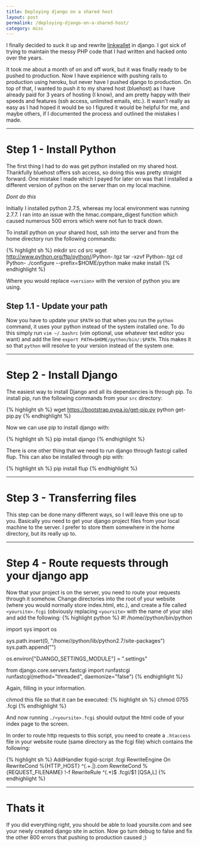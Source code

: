 ```yaml
---
title: Deploying django on a shared host
layout: post
permalink: /deploying-django-on-a-shared-host/
category: misc
---
```


I finally decided to suck it up and rewrite [linkwallet](http://linkwallet.ca) in django.  I got sick of trying to maintain the messy PHP code that I had written and hacked onto over the years.

It took me about a month of on and off work, but it was finally ready to be pushed to production.  Now I have expirience with pushing rails to production using heroku, but never have I pushed django to production.  On top of that, I wanted to push it to my shared host (bluehost) as I have already paid for 3 years of hosting (I know), and am pretty happy with their speeds and features (ssh access, unlimited emails, etc.).  It wasn't really as easy as I had hoped it would be so I figured it
would be helpful for me, and maybe others, if I documented the process and outlined the mistakes I made.

<hr />

Step 1 - Install Python
============================
The first thing I had to do was get python installed on my shared host.  Thankfully bluehost offers ssh access, so doing this was pretty straight forward.  One mistake I made which I payed for later on was that I installed a different version of python on the server than on my local machine.

*Dont do this*

Initially I installed python 2.7.5, whereas my local environment was running 2.7.7.  I ran into an issue with the hmac.compare_digest function which caused numerous 500 errors which were not fun to track down.

To install python on your shared host, ssh into the server and from the home directory run the following commands:

{% highlight sh %}
mkdir src
cd src
wget http://www.python.org/ftp/python/<version>/Python-<version>.tgz
tar -xzvf Python-<version>.tgz
cd Python-<version>
./configure --prefix=$HOME/python
make
make install
{% endhighlight %}

Where you would replace ```<version>``` with the version of python you are using.

Step 1.1 - Update your path
----------------------------

Now you have to update your ```$PATH``` so that when you run the ```python``` command, it uses your python instead of the system installed one.  To do this simply run ```vim ~/.bashrc``` (vim optional, use whatever text editor you want) and add the line ```export PATH=$HOME/python/bin/:$PATH```.  This makes it so that ```python``` will resolve to your version instead of the system one.

<hr />

Step 2 - Install Django
=======================

The easiest way to install Django and all its dependancies is through pip.  To install pip, run the following commands from your ```src``` directory:

{% highlight sh %}
wget https://bootstrap.pypa.io/get-pip.py
python get-pip.py
{% endhighlight %}

Now we can use pip to install django with:

{% highlight sh %}
pip install django
{% endhighlight %}

There is one other thing that we need to run django through fastcgi called flup.  This can also be installed through pip with:

{% highlight sh %}
pip install flup
{% endhighlight %}

<hr />

Step 3 - Transferring files
===========================

This step can be done many different ways, so I will leave this one up to you.  Basically you need to get your django project files from your local machine to the server.
I prefer to store them somewhere in the home directory, but its really up to.

<hr />

Step 4 - Route requests through your django app
===============================================

Now that your project is on the server, you need to route your requests through it somehow.
Change directories into the root of your website (where you would normally store index.html, etc.), and create a file called ```<yoursite>.fcgi``` (obviously replacing ```<yoursite>``` with the name of your site) and add the following:
{% highlight python %}
#! /home/<yourusername>/python/bin/python

import sys
import os

sys.path.insert(0, "/home/<yourusername>/python/lib/python2.7/site-packages")
sys.path.append("<full path to your django project>")

os.environ["DJANGO_SETTINGS_MODULE"] = "<your project name>.settings"

from django.core.servers.fastcgi import runfastcgi
runfastcgi(method="threaded", daemonize="false")
{% endhighlight %}

Again, filling in your information.

chmod this file so that it can be executed:
{% highlight sh %}
chmod 0755 <yoursite>.fcgi
{% endhighlight %}

And now running ```./<yoursite>.fcgi``` should output the html code of your index page to the screen.

In order to route http requests to this script, you need to create a ```.htaccess``` file in your website route (same directory as the fcgi file) which contains the following:

{% highlight sh %}
AddHandler fcgid-script .fcgi
RewriteEngine On
RewriteCond %{HTTP_HOST} ^(.+\.|)<your site url>.com
RewriteCond %{REQUEST_FILENAME} !-f
RewriteRule ^(.*)$ <yoursite>.fcgi/$1 [QSA,L]
{% endhighlight %}

<hr />

Thats it
==========

If you did everything right, you should be able to load yoursite.com and see your newly created django site in action.
Now go turn debug to false and fix the other 800 errors that pushing to production caused ;)
